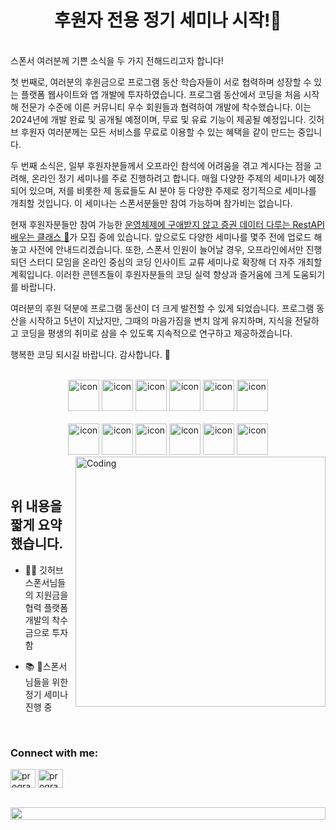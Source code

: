 <h1 align="center">후원자 전용 정기 세미나 시작!🫡 </h1>
<p>
<br>
스폰서 여러분께 기쁜 소식을 두 가지 전해드리고자 합니다!

첫 번째로, 여러분의 후원금으로 프로그램 동산 학습자들이 서로 협력하며 성장할 수 있는 플랫폼 웹사이트와 앱 개발에 투자하였습니다. 
프로그램 동산에서 코딩을 처음 시작해 전문가 수준에 이른 커뮤니티 우수 회원들과 협력하여 개발에 착수했습니다. 
이는 2024년에 개발 완료 및 공개될 예정이며, 무료 및 유료 기능이 제공될 예정입니다. 
깃허브 후원자 여러분께는 모든 서비스를 무료로 이용할 수 있는 혜택을 같이 만드는 중입니다.

두 번째 소식은, 일부 후원자분들께서 오프라인 참석에 어려움을 겪고 계시다는 점을 고려해, 
온라인 정기 세미나를 주로 진행하려고 합니다. 매월 다양한 주제의 세미나가 예정되어 있으며, 
저를 비롯한 제 동료들도 AI 분야 등 다양한 주제로 정기적으로 세미나를 개최할 것입니다. 
이 세미나는 스폰서분들만 참여 가능하며 참가비는 없습니다. 

현재 후원자분들만 참여 가능한 [운영체제에 구애받지 않고 증권 데이터 다루는 RestAPI 배우는 클래스 🔗](https://event-us.kr/programgarden/event)가 모집 중에 있습니다. 
앞으로도 다양한 세미나를 몇주 전에 업로드 해놓고 사전에 안내드리겠습니다. 
또한, 스폰서 인원이 늘어날 경우, 오프라인에서만 진행되던 스터디 모임을 온라인 중심의 코딩 인사이트 교류 세미나로 확장해 더 자주 개최할 계획입니다.
이러한 콘텐츠들이 후원자분들의 코딩 실력 향상과 즐거움에 크게 도움되기를 바랍니다.

여러분의 후원 덕분에 프로그램 동산이 더 크게 발전할 수 있게 되었습니다. 
프로그램 동산을 시작하고 5년이 지났지만, 그때의 마음가짐을 변치 않게 유지하며, 
지식을 전달하고 코딩을 평생의 취미로 삼을 수 있도록 지속적으로 연구하고 제공하겠습니다.

행복한 코딩 되시길 바랍니다. 감사합니다. 💫

</p>
<br>

<div align="center">
  <img src="https://techstack-generator.vercel.app/java-icon.svg" alt="icon" width="50" height="50" />
  <img src="https://techstack-generator.vercel.app/python-icon.svg" alt="icon" width="50" height="50" />
  <img src="https://techstack-generator.vercel.app/ts-icon.svg" alt="icon" width="50" height="50" />
  <img src="https://techstack-generator.vercel.app/js-icon.svg" alt="icon"width="50" height="50" />
  <img src="https://techstack-generator.vercel.app/react-icon.svg" alt="icon" width="50" height="50" />
 <img src="https://techstack-generator.vercel.app/mysql-icon.svg" alt="icon" width="50" height="50" />
</div>

<br>

<div align="center">
  <img src="https://techstack-generator.vercel.app/docker-icon.svg" alt="icon" width="50" height="50" />
  <img src="https://techstack-generator.vercel.app/aws-icon.svg" alt="icon" width="50" height="50" />
  <img src="https://techstack-generator.vercel.app/github-icon.svg" alt="icon" width="50" height="50" />
  <img src="https://techstack-generator.vercel.app/prettier-icon.svg" alt="icon" width="50" height="50" />
  <img src="https://techstack-generator.vercel.app/restapi-icon.svg" alt="icon" width="50" height="50" />
  <img src="https://techstack-generator.vercel.app/graphql-icon.svg" alt="icon" width="50" height="50" />
</div>

<img align="right" alt="Coding" width="400" src="https://user-images.githubusercontent.com/74038190/229223263-cf2e4b07-2615-4f87-9c38-e37600f8381a.gif">
<br><br>

## 위 내용을 짧게 요약했습니다.

- 👨‍💻 깃허브 스폰서님들의 지원금을 협력 플랫폼 개발의 착수금으로 투자함

- 📚 스폰서님들을 위한 정기 세미나 진행 중


<br>
<h3 align="left">Connect with me:</h3>
<p align="left">

<a href="https://cafe.naver.com/programgarden" target="blank"><img align="center" src="https://i.namu.wiki/i/BrFlnHCNsSgWKZ5TU2q3h8_-Tl5TkhmROqtfyYE8EFOMUmXs-LiCDofic92TNuPamEC6aEMB_CIlzDi-gdLp1cJxYI8yA-XCApip_NY3C68Ck2JI9vyJMHh3NPN7rWhQ3sqMdGn1DMplqOzARXD49w.svg" alt="programgarden cafe" height="30" width="40" /></a> <a href="https://www.youtube.com/@programgarden" target="blank"><img align="center" src="https://raw.githubusercontent.com/rahuldkjain/github-profile-readme-generator/master/src/images/icons/Social/youtube.svg" alt="programgarden youtube" height="30" width="40" /></a>

</p>
<br>

<img src="https://i.imgur.com/dBaSKWF.gif" height="20" width="100%">
